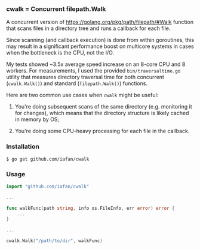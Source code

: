 ### cwalk = Concurrent filepath.Walk

A concurrent version of https://golang.org/pkg/path/filepath/#Walk function
that scans files in a directory tree and runs a callback for each file.

Since scanning (and callback execution) is done from within goroutines,
this may result in a significant performance boost on multicore systems
in cases when the bottleneck is the CPU, not the I/O.

My tests showed ~3.5x average speed increase on an 8-core CPU and 8 workers.
For measurements, I used the provided `bin/traversaltime.go` utility that measures
directory traversal time for both concurrent (`cwalk.Walk()`) and standard
(`filepath.Walk()`) functions.

Here are two common use cases when `cwalk` might be useful:

  1. You're doing subsequent scans of the same directory
     (e.g. monitoring it for changes), which means that the directory structure
     is likely cached in memory by OS;

  2. You're doing some CPU-heavy processing for each file in the callback.

### Installation

```shell
$ go get github.com/iafan/cwalk
```

### Usage

```go
import "github.com/iafan/cwalk"

...

func walkFunc(path string, info os.FileInfo, err error) error {
    ...
}

...

cwalk.Walk("/path/to/dir", walkFunc)
```

